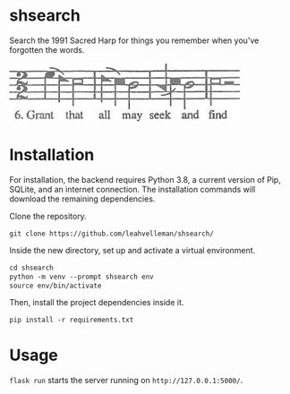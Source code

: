 # shsearch
Search the 1991 Sacred Harp for things you remember when you've forgotten the words.

![Grant that all may seek and find](/app/static/logo.png)

# Installation

For installation, the backend requires Python 3.8, a current version of Pip, SQLite, and an internet connection. 
The installation commands will download the remaining dependencies.

Clone the repository.
```
git clone https://github.com/leahvelleman/shsearch/
```

Inside the new directory, set up and activate a virtual environment.
```
cd shsearch
python -m venv --prompt shsearch env
source env/bin/activate
```

Then, install the project dependencies inside it.
```
pip install -r requirements.txt
```

# Usage

`flask run` starts the server running on `http://127.0.0.1:5000/`. 
